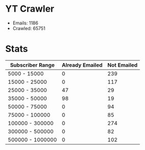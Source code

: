 # YT Crawler
- Emails: 1186
- Crawled: 65751

# Stats
| Subscriber Range  | Already Emailed | Not Emailed |
|-------|-------|-------|
| 5000 - 15000 | 0 | 239 |
| 15000 - 25000 | 0 | 117 |
| 25000 - 35000 | 47 | 29 |
| 35000 - 50000 | 98 | 19 |
| 50000 - 75000 | 0 | 94 |
| 75000 - 100000 | 0 | 85 |
| 100000 - 300000 | 0 | 274 |
| 300000 - 500000 | 0 | 82 |
| 500000 - 1000000 | 0 | 102 |
